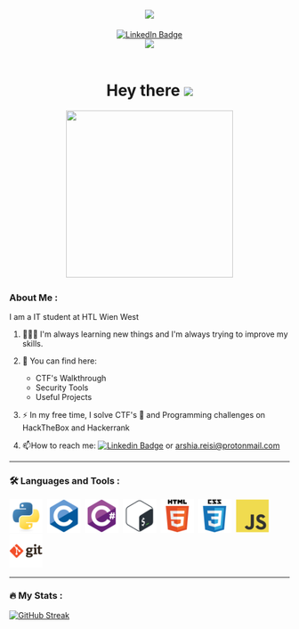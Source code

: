 <br>

<div id="header" align="center">
  <img src="https://media.giphy.com/media/M9gbBd9nbDrOTu1Mqx/giphy.gif" width="100"/>
</div>
<br>

<div id="badges" align="center">
<a href="https://www.linkedin.com/in/arshia-reisi-b287b7193/">
<img src="https://img.shields.io/badge/LinkedIn-blue?style=for-the-badge&logo=linkedin&logoColor=white" alt="LinkedIn Badge"/>
</a>
</div>

<center><img src="https://komarev.com/ghpvc/?username=arshia4444&style=flat-square&color=blue"/></center>

<br>

<center><h1>
  Hey there <img src="https://media.giphy.com/media/hvRJCLFzcasrR4ia7z/giphy.gif" width="30px"/>
</h1></center>

<div align="center">
  <img src="https://media.giphy.com/media/fvx95jkua5th3YeThr/giphy.gif" width="300" height="300"/>
</div>

### About Me :
I am a IT student at HTL Wien West

 1. 👨🏻‍💻 I'm always learning new things and I'm always trying to improve my skills.

 2. 🔎 You can find here:
	 - CTF's Walkthrough
	 - Security Tools
	 - Useful Projects
  
 3. :zap: In my free time, I solve CTF's 🏁 and Programming challenges on HackTheBox and Hackerrank

 4. :mailbox:How to reach me: [![Linkedin Badge](https://img.shields.io/badge/-arshiareisi-blue?style=flat&logo=Linkedin&logoColor=white)](https://www.linkedin.com/in/arshia-reisi-b287b7193/) or [arshia.reisi@protonmail.com](mailto:arshia.reisi@protonmail.com)

<hr>

### :hammer_and_wrench: Languages and Tools :

<div>
  <img src="https://raw.githubusercontent.com/devicons/devicon/1119b9f84c0290e0f0b38982099a2bd027a48bf1/icons/python/python-original.svg" title="Python" alt="Python" width="60" height="60"/>&nbsp;
  <img src="https://raw.githubusercontent.com/devicons/devicon/1119b9f84c0290e0f0b38982099a2bd027a48bf1/icons/c/c-original.svg" title="C" alt="C" width="60" height="60"/>&nbsp;
  <img src="https://raw.githubusercontent.com/devicons/devicon/1119b9f84c0290e0f0b38982099a2bd027a48bf1/icons/csharp/csharp-original.svg" title="Csharp" alt="Csharp" width="60" height="60"/>&nbsp;
  <img src="https://raw.githubusercontent.com/devicons/devicon/1119b9f84c0290e0f0b38982099a2bd027a48bf1/icons/bash/bash-original.svg" title="Bash" alt="Bash" width="60" height="60"/>&nbsp;
  <img src="https://raw.githubusercontent.com/devicons/devicon/1119b9f84c0290e0f0b38982099a2bd027a48bf1/icons/html5/html5-original-wordmark.svg" title="HTML" alt="HTML" width="60" height="60"/>&nbsp;
  <img src="https://raw.githubusercontent.com/devicons/devicon/1119b9f84c0290e0f0b38982099a2bd027a48bf1/icons/css3/css3-original-wordmark.svg" title="CSS" alt="CSS " width="60" height="60"/>&nbsp;
  <img src="https://raw.githubusercontent.com/devicons/devicon/1119b9f84c0290e0f0b38982099a2bd027a48bf1/icons/javascript/javascript-original.svg"  title="JS" alt="JS" width="60" height="60"/>&nbsp;
<img src="https://raw.githubusercontent.com/devicons/devicon/1119b9f84c0290e0f0b38982099a2bd027a48bf1/icons/git/git-original-wordmark.svg"  title="GIT" alt="GIT" width="60" height="60"/>&nbsp;
</div>

<hr>

### :fire: My Stats :
[![GitHub Streak](http://github-readme-streak-stats.herokuapp.com?user=arshia4444&theme=github-dark-blue&hide_border=true&date_format=M%20j%5B%2C%20Y%5D)](https://git.io/streak-stats)
